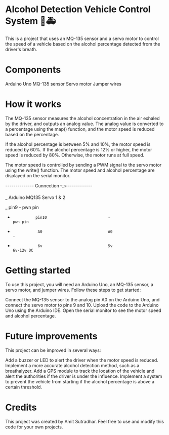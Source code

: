 # Alcohol Detection Vehicle Control System 🚗🚑
This is a project that uses an MQ-135 sensor and a servo motor to control the speed of a vehicle based on the alcohol percentage detected from the driver's breath.

# Components
Arduino Uno
MQ-135 sensor
Servo motor
Jumper wires

# How it works
The MQ-135 sensor measures the alcohol concentration in the air exhaled by the driver, and outputs an analog value. The analog value is converted to a percentage using the map() function, and the motor speed is reduced based on the percentage.

If the alcohol percentage is between 5% and 10%, the motor speed is reduced by 60%. If the alcohol percentage is 12% or higher, the motor speed is reduced by 80%. Otherwise, the motor runs at full speed.

The motor speed is controlled by sending a PWM signal to the servo motor using the write() function. The motor speed and alcohol percentage are displayed on the serial monitor.

--------------   Cunnection 👈-------------

_             Arduino                        MQ135                   Servo 1 & 2

_               pin9                            -                      pwn pin

-               pin10                           -                      pwn pin

-                A0                             A0                        -

-                6v                             5v                     6v-12v DC     

# Getting started
To use this project, you will need an Arduino Uno, an MQ-135 sensor, a servo motor, and jumper wires. Follow these steps to get started:

Connect the MQ-135 sensor to the analog pin A0 on the Arduino Uno, and connect the servo motor to pins 9 and 10.
Upload the code to the Arduino Uno using the Arduino IDE.
Open the serial monitor to see the motor speed and alcohol percentage.

# Future improvements
This project can be improved in several ways:

Add a buzzer or LED to alert the driver when the motor speed is reduced.
Implement a more accurate alcohol detection method, such as a breathalyzer.
Add a GPS module to track the location of the vehicle and alert the authorities if the driver is under the influence.
Implement a system to prevent the vehicle from starting if the alcohol percentage is above a certain threshold.

# Credits
This project was created by Amit Sutradhar. Feel free to use and modify this code for your own projects.




